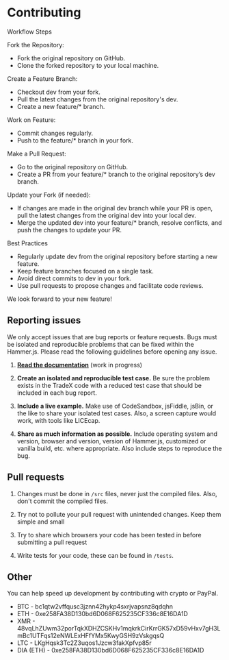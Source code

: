 # Contributing

Workflow Steps

Fork the Repository:
- Fork the original repository on GitHub.
- Clone the forked repository to your local machine.

Create a Feature Branch:
- Checkout dev from your fork.
- Pull the latest changes from the original repository's dev.
- Create a new feature/* branch.

Work on Feature:
- Commit changes regularly.
- Push to the feature/* branch in your fork.

Make a Pull Request:
- Go to the original repository on GitHub.
- Create a PR from your feature/* branch to the original repository’s dev branch.

Update your Fork (if needed):
- If changes are made in the original dev branch while your PR is open, pull the latest changes from the original dev into your local dev.
- Merge the updated dev into your feature/* branch, resolve conflicts, and push the changes to update your PR.

Best Practices

- Regularly update dev from the original repository before starting a new feature.
- Keep feature branches focused on a single task.
- Avoid direct commits to dev in your fork.
- Use pull requests to propose changes and facilitate code reviews.

We look forward to your new feature!

## Reporting issues

We only accept issues that are bug reports or feature requests. Bugs must be isolated and reproducible problems that can be fixed within the Hammer.js.
Please read the following guidelines before opening any issue.

1. [**Read the documentation**](https://github.com/tradex-app/TradeX-chart/blob/master/docs/documentation.md) (work in progress)

2. **Create an isolated and reproducible test case.** Be sure the problem exists in the TradeX code with a reduced test case that should be included in each bug report.

3. **Include a live example.** Make use of CodeSandbox, jsFiddle, jsBin, or the like  to share your isolated test cases. Also, a screen capture would work, with tools like LICEcap.

4. **Share as much information as possible.** Include operating system and version, browser and version, version of Hammer.js, customized or vanilla build, etc. where appropriate. Also include steps to reproduce the bug.

## Pull requests

1. Changes must be done in `/src` files, never just the compiled files. Also, don't commit the compiled files.

2. Try not to pollute your pull request with unintended changes. Keep them simple and small

3. Try to share which browsers your code has been tested in before submitting a pull request

4. Write tests for your code, these can be found in `/tests`.

## Other

You can help speed up development by contributing with crypto or PayPal.

* BTC - bc1qtw2vffqusc3jznn42hykp4sxrjvapsnz8qdqhn
* ETH - 0xe258FA38D130bd6D068F625235CF336c8E16DA1D
* XMR - 48vqLhZUwm32porTqkXDHZCSKHv1mqkrkCirKrrGK57xD59vHxv7gH3LmBc1UTFqs12eNWLExHFfYMx5KwyGSH9zVskgqsQ
* LTC - LKgHqsk3Tc2Z3uqos1Jzcw3fakXpfvp85r
* DIA (ETH) - 0xe258FA38D130bd6D068F625235CF336c8E16DA1D
